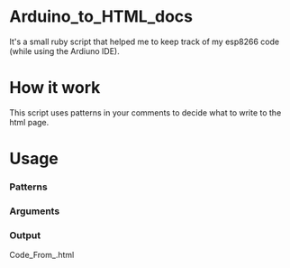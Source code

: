 # Arduino_to_HTML_docs
It's a small ruby script that helped me to keep track of my esp8266 code (while using the Ardiuno IDE).

# How it work
This script uses patterns in your comments to decide what to write to the html page.

# Usage
### Patterns

### Arguments

### Output
Code_From_<your file name>.html
